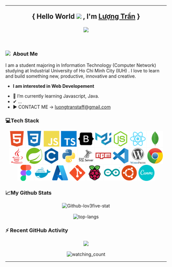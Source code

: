 
## <hr><p align="center"> { Hello World <img src="https://media.giphy.com/media/hvRJCLFzcasrR4ia7z/giphy.gif" width="25px"> , I'm <a href="https://github.com/lov3five/">Lượng Trần</a> }</p>

<p align="center">
  <a href="https://github.com/lov3five"><img src="https://readme-typing-svg.herokuapp.com?color=%2336BCF7&center=true&vCenter=true&lines=Hi,+Welcome+to+my+home"></a>
</p>

<div align="center"><img  src="https://media3.giphy.com/media/ko7twHhomhk8E/giphy.gif?cid=ecf05e47un05o9r7yv9s45tpjrs4tse63li6fswn9bgnlhco&rid=giphy.gif&ct=g" alt=""></div>

### <img src="https://media.giphy.com/media/ObNTw8Uzwy6KQ/giphy.gif" width="30px">&nbsp; About Me 
I am a student majoring in Information Technology (Computer Network) studying at Industrial University of Ho Chi Minh City (IUH) . I love to learn and build something new, productive, innovative and creative.
* **I am interested in Web Developement**
- 🌱 I’m currently learning Javascript, Java.
- ✔ ...<br>
- ▶ CONTACT ME -> <a href="luongtranstaff@gmail.com">luongtranstaff@gmail.com</a>
### 💻Tech Stack 
<p align="center">
  
  <img src="https://github.com/devicons/devicon/blob/master/icons/html5/html5-plain.svg" alt="html" width="50" height="50"/>
  <img src="https://github.com/devicons/devicon/blob/master/icons/css3/css3-plain.svg" alt="css" width="50" height="50"/>
  <img src="https://github.com/devicons/devicon/blob/master/icons/javascript/javascript-plain.svg" alt="javascript" width="50" height="50"/>
  <img src="https://github.com/devicons/devicon/blob/master/icons/typescript/typescript-plain.svg" alt="typescript" width="50" height="50"/>
  <img src="https://github.com/devicons/devicon/blob/master/icons/bootstrap/bootstrap-plain.svg" alt="bootstrap" width="50" height="50"/>
  <img src="https://github.com/devicons/devicon/blob/master/icons/materialui/materialui-original.svg" alt="material-ui" width="50" height="50"/>
  <img src="https://github.com/devicons/devicon/blob/master/icons/nodejs/nodejs-plain.svg" alt="nodejs" width="50" height="50"/>
  <img src="https://github.com/devicons/devicon/blob/master/icons/react/react-original.svg" alt="reactjs" width="50" height="50"/>
  <img src="https://github.com/devicons/devicon/blob/master/icons/mongodb/mongodb-original.svg" alt="mongodb" width="50" height="50"/>
  <img src="https://github.com/devicons/devicon/blob/master/icons/java/java-plain.svg" alt="java" width="50" height="50"/>
  <img src="https://github.com/devicons/devicon/blob/master/icons/spring/spring-original.svg" alt="java" width="50" height="50"/>
  <img src="https://github.com/devicons/devicon/blob/master/icons/c/c-plain.svg" alt="c" width="50" height="50"/>
  <img src="https://github.com/devicons/devicon/blob/master/icons/python/python-original.svg" alt="python" width="50" height="50"/>
  <img src="https://github.com/devicons/devicon/blob/master/icons/microsoftsqlserver/microsoftsqlserver-plain-wordmark.svg" alt="sqlserer" width="50" height="50" />
  <img src="https://github.com/devicons/devicon/blob/master/icons/npm/npm-original-wordmark.svg" alt="npm" width="50" height="50"/>
  <img src="https://github.com/devicons/devicon/blob/master/icons/vscode/vscode-original.svg" alt="vscode" width="50" height="50"/>
  <img src="https://github.com/devicons/devicon/blob/master/icons/wordpress/wordpress-original.svg" alt="wordpress" width="50" height="50"/>
  <img src="https://github.com/devicons/devicon/blob/master/icons/chrome/chrome-original.svg" alt="chrome" width="50" height="50"/>
  <img src="https://github.com/devicons/devicon/blob/master/icons/figma/figma-original.svg" alt="figma" width="50" height="50"/>
  <img src="https://github.com/devicons/devicon/blob/master/icons/docker/docker-plain.svg" alt="docker" width="50" height="50"/>
  <img src="https://github.com/devicons/devicon/blob/master/icons/azure/azure-original.svg" alt="azure" width="50" height="50"/>
  <img src="https://github.com/devicons/devicon/blob/master/icons/git/git-plain.svg" alt="git" width="50" height="50"/>
  <img src="https://github.com/devicons/devicon/blob/master/icons/raspberrypi/raspberrypi-original.svg" alt="raspberrypi" width="50" height="50"/>
  <img src="https://github.com/devicons/devicon/blob/master/icons/arduino/arduino-original.svg" alt="arduino" width="50" height="50"/>
  <img src="https://github.com/devicons/devicon/blob/master/icons/ubuntu/ubuntu-plain.svg" alt="ubuntu" width="50" height="50"/>
  <img src="https://github.com/devicons/devicon/blob/master/icons/canva/canva-original.svg" alt="canva" width="50" height="50"/>
  
</p>


### 📈My Github Stats
<p align="center">
  <img src="https://github-readme-stats.vercel.app/api?username=lov3five&theme=algolia&show_icons=true" alt="Github-lov3five-stat" />  
  <br />
  <br />
  <img src="https://github-readme-stats.vercel.app/api/top-langs/?username=lov3five&layout=compact&theme=algolia" alt="top-langs" />
</p>

### ⚡ Recent GitHub Activity</b>
<p align="center">
 <img src="https://activity-graph.herokuapp.com/graph?username=lov3five&theme=react-dark&hide_border=true&area=true" />  
  <br />
</p>

  <p align="center"> 
<img src="https://komarev.com/ghpvc/?username=lov3five&color=brightgreen" alt="watching_count" />
 </p>
 <hr>





